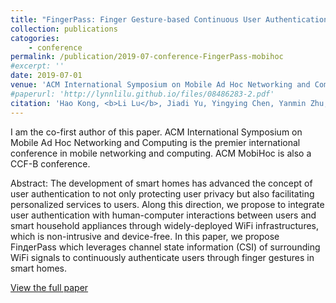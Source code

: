 ```yaml
---
title: "FingerPass: Finger Gesture-based Continuous User Authentication for Smart Homes Using Commodity WiFi"
collection: publications
catogories: 
    - conference
permalink: /publication/2019-07-conference-FingerPass-mobihoc
#excerpt: ''
date: 2019-07-01
venue: 'ACM International Symposium on Mobile Ad Hoc Networking and Computing (ACM MobiHoc 2019)'
#paperurl: 'http://lynnlilu.github.io/files/08486283-2.pdf'
citation: 'Hao Kong, <b>Li Lu</b>, Jiadi Yu, Yingying Chen, Yanmin Zhu, Linghe Kong, Minglu Li. &quot;FingerPass: Finger Gesture-based Continuous User Authentication for Smart Homes Using Commodity WiFi.&quot; <i>Proceedings of ACM International Symposium on Mobile Ad Hoc Networking and Computing (ACM MobiHoc)</i>. Catania, Italy. pp. 201-210. 2019. doi: 10.1145/3323679.3326518.'
---
```


I am the co-first author of this paper. ACM International Symposium on Mobile Ad Hoc Networking and Computing is the premier international conference in mobile networking and computing. ACM MobiHoc is also a CCF-B conference.

Abstract: The development of smart homes has advanced the concept of user authentication to not only protecting user privacy but also facilitating personalized services to users. Along this direction, we propose to integrate user authentication with human-computer interactions between users and smart household appliances through widely-deployed WiFi infrastructures, which is non-intrusive and device-free. In this paper, we propose FinдerPass which leverages channel state information (CSI) of surrounding WiFi signals to continuously authenticate users through finger gestures in smart homes.

[View the full paper](https://dl.acm.org/citation.cfm?doid=3323679.3326518)

